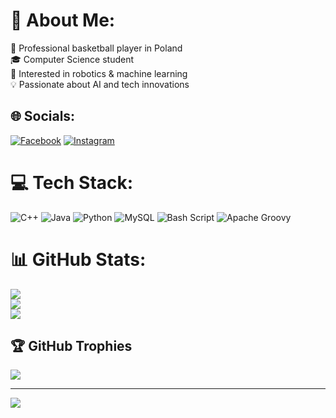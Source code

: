 # 💫 About Me:
🏀 Professional basketball player in Poland<br>🎓 Computer Science student<br>🤖 Interested in robotics & machine learning<br>💡 Passionate about AI and tech innovations


## 🌐 Socials:
[![Facebook](https://img.shields.io/badge/Facebook-%231877F2.svg?logo=Facebook&logoColor=white)](https://facebook.com/profile.php?id=100008652730897) [![Instagram](https://img.shields.io/badge/Instagram-%23E4405F.svg?logo=Instagram&logoColor=white)](https://instagram.com/ice3mike) 

# 💻 Tech Stack:
![C++](https://img.shields.io/badge/c++-%2300599C.svg?style=for-the-badge&logo=c%2B%2B&logoColor=white) ![Java](https://img.shields.io/badge/java-%23ED8B00.svg?style=for-the-badge&logo=openjdk&logoColor=white) ![Python](https://img.shields.io/badge/python-3670A0?style=for-the-badge&logo=python&logoColor=ffdd54) ![MySQL](https://img.shields.io/badge/mysql-4479A1.svg?style=for-the-badge&logo=mysql&logoColor=white) ![Bash Script](https://img.shields.io/badge/bash_script-%23121011.svg?style=for-the-badge&logo=gnu-bash&logoColor=white) ![Apache Groovy](https://img.shields.io/badge/Apache%20Groovy-4298B8.svg?style=for-the-badge&logo=Apache+Groovy&logoColor=white)
# 📊 GitHub Stats:
![](https://github-readme-stats.vercel.app/api?username=MSzymansk&theme=default&hide_border=false&include_all_commits=false&count_private=false)<br/>
![](https://github-readme-streak-stats.herokuapp.com/?user=MSzymansk&theme=default&hide_border=false)<br/>
![](https://github-readme-stats.vercel.app/api/top-langs/?username=MSzymansk&theme=default&hide_border=false&include_all_commits=false&count_private=false&layout=compact)

## 🏆 GitHub Trophies
![](https://github-profile-trophy.vercel.app/?username=MSzymansk&theme=radical&no-frame=true&no-bg=false&margin-w=4)

---
[![](https://visitcount.itsvg.in/api?id=MSzymansk&icon=0&color=3)](https://visitcount.itsvg.in)

<!-- Proudly created with GPRM ( https://gprm.itsvg.in ) -->

